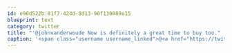 ```yaml
---
id: e90d522b-81f7-424d-8d13-90f130089a15
blueprint: text
category: twitter
title: "'@johnvanderwoude Now is definitely a great time to buy too."
caption: '<span class="username username_linked">@<a href="https://twitter.com/johnvanderwoude" title="John Vander Woude">johnvanderwoude</a></span> Now is definitely a great time to buy too.'
---
```

